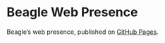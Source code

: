 # Beagle Web Presence

Beagle’s web presence, published on [GitHub Pages](https://jGleitz.github.io/Beagle/branches/exception-matcher).